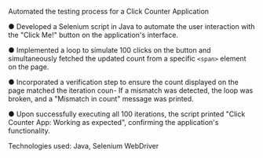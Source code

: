 Automated the testing process for a Click Counter Application

  ●	Developed a Selenium script in Java to automate the user interaction with the "Click Me!" button on the application's interface.

  ●	Implemented a loop to simulate 100 clicks on the button and simultaneously fetched the updated count from a specific `<span>` element on the page.

  ●	Incorporated a verification step to ensure the count displayed on the page matched the iteration coun- If a mismatch was detected, the loop was broken, and a "Mismatch in count" message was printed.

  ●	Upon successfully executing all 100 iterations, the script printed "Click Counter App: Working as expected", confirming the application's functionality. 

Technologies used: Java, Selenium WebDriver
